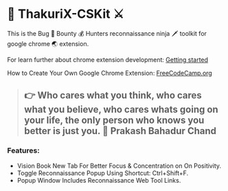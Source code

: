 # :crown: ThakuriX-CSKit :crossed_swords:
This is the Bug :lady_beetle: Bounty :moneybag: Hunters reconnaissance ninja :dagger: toolkit for google chrome :earth_asia: extension.

For learn further about chrome extension development: [Getting started](https://developer.chrome.com/docs/extensions/mv3/getstarted/)

How to Create Your Own Google Chrome Extension: [FreeCodeCamp.org](https://www.freecodecamp.org/news/building-chrome-extension/)

> ## :point_right: Who cares what you think, who cares what you believe, who cares whats going on your life, the only person who knows you better is just you. :tulip: Prakash Bahadur Chand

### Features: ###
- Vision Book New Tab For Better Focus & Concentration on On Positivity.
- Toggle Reconnaissance Popup Using Shortcut: Ctrl+Shift+F.
- Popup Window Includes Reconnaissance Web Tool Links.
